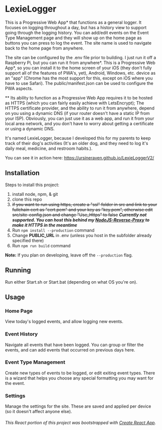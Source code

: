 # LexieLogger

This is a Progressive Web App* that functions as a general logger. It focuses on logging throughout a day, but has a history view to support going through the logging history. You can add/edit events on the Event Type Management page and they will show up on the home page as buttons you can press to log the event. The site name is used to navigate back to the home page from anywhere.  

The site can be configured by the .env file prior to building. I just run it off a Raspberry Pi, but you can run it from anywhere*. This is a Progressive Web App*, so you can install it to the home screen of your iOS (they don't fully support all of the features of PWA's, yet), Android, Windows, etc. device as an "app" (Chrome has the most support for this, except on iOS where you have to use Safari). The public/manifest.json can be used to configure the PWA aspects.  

** Its ability to function as a Progressive Web App requires it to be hosted as HTTPS (which you can fairly easily achieve with LetsEncrypt); The HTTPS certificate provider, and the ability to run it from anywhere, depend on you using a dynamic DNS (if your router doesn't have a static IP from your ISP). Obviously, you can just use it as a web app, and run it from your local area network, and you don't have to worry about getting a certificate or using a dynamic DNS.  

It's named LexieLogger, because I developed this for my parents to keep track of their dog's activities (It's an older dog, and they need to log it's daily meal, medicine, and restroom habits.).  

You can see it in action here: <https://ursineraven.github.io/LexieLoggerV2/>

## Installation

Steps to install this project:

1. install node, npm, & git
1. clone this repo
1. ~~if you want to run using https, create a "ssl" folder in src and link to your fullchain cert as "cert.pem" and your key as "key.pem", otherwise edit src/site-config.json and change "Use_Https" to false~~ ***Currently not supported. You can host this behind my [NodeJS-Reverse-Proxy](https://github.com/UrsineRaven/NodeJS-Reverse-Proxy) to make it HTTPS in the meantime***
1. Run `npm install --production` command
1. Change **PUBLIC_URL** in .env (unless you host in the subfolder already specified there)
1. Run `npm run build` command

**Note:** If you plan on developing, leave off the `--production` flag.

## Running

Run either Start.sh or Start.bat (depending on what OS you're on).

## Usage

### Home Page

View today's logged events, and allow logging new events.

### Event History

Navigate all events that have been logged. You can group or filter the events, and can add events that occurred on previous days here.

### Event Type Management

Create new types of events to be logged, or edit exiting event types. There is a wizard that helps you choose any special formatting you may want for the event.

### Settings

Manage the settings for the site. These are saved and applied per device (so it doesn't affect anyone else).

###### This React portion of this project was bootstrapped with [Create React App](https://github.com/facebook/create-react-app).

